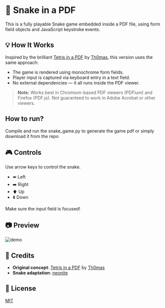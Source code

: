 # 🐍 Snake in a PDF

This is a fully playable Snake game embedded inside a PDF file, using form field objects and JavaScript keystroke events.

## 💡 How It Works

Inspired by the brilliant [Tetris in a PDF](https://th0mas.nl/2025/01/12/tetris-in-a-pdf/) by [Th0mas](https://th0mas.nl), this version uses the same approach:
- The game is rendered using monochrome form fields.
- Player input is captured via keyboard entry in a text field.
- No external dependencies — it all runs inside the PDF viewer.

> **Note:** Works best in Chromium-based PDF viewers (PDFium) and Firefox (PDF.js). Not guaranteed to work in Adobe Acrobat or other viewers.

## How to run?
Compile and run the snake_game.py to generate the game pdf or simply download it from the repo 

## 🎮 Controls

Use arrow keys to control the snake.

- ⬅️ Left  
- ➡️ Right  
- ⬆️ Up  
- ⬇️ Down  

Make sure the input field is focused!

## 📷 Preview

![demo](preview.gif) 

## 📄 Credits

- **Original concept**: [Tetris in a PDF](https://th0mas.nl/2025/01/12/tetris-in-a-pdf) by [Th0mas](https://th0mas.nl)
- **Snake adaptation**: [neonite](https://github.com/neonite2217)

## 📜 License

[MIT](LICENSE)
